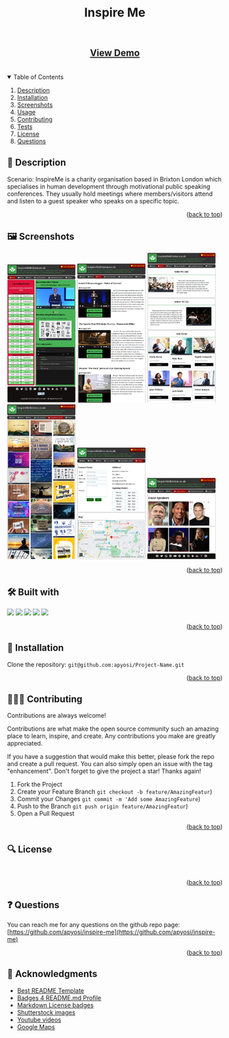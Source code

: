 
<a id="readme-top"></a>
<div align="center">
<h1 align="center">Inspire Me</h1>
<a href="https://github.com/apyosi/inspire-me/graphs/contributors"><img src="https://img.shields.io/github/contributors/apyosi/inspire-me.svg?style=for-the-badge" alt=""></a>
<a href="https://github.com/apyosi/inspire-me/network/members"><img src="https://img.shields.io/github/forks/apyosi/inspire-me.svg?style=for-the-badge" alt=""></a>
<a href="https://github.com/apyosi/inspire-me/stargazers"><img src="https://img.shields.io/github/stars/apyosi/inspire-me.svg?style=for-the-badge" alt=""></a>
<a href="https://github.com/apyosi/inspire-me/issues"><img src="https://img.shields.io/github/issues/apyosi/inspire-me.svg?style=for-the-badge" alt=""></a>
<a href="https://opensource.org/licenses/MIT"><img src="https://img.shields.io/badge/License-MIT-yellow.svg" alt=""></a><br>
<h2><a href="https://apyosi.github.io/inspire-me/" target="_blank"">View Demo</a></h2><br>
</div>
<details open>
  <summary>Table of Contents</summary>
  <ol>
    <li><a href="#description">Description</a></li>
    <li><a href="#installation">Installation</a></li>
    <li><a href="#screenshots">Screenshots</a></li>
    <li><a href="#usage">Usage</a></li>
    <li><a href="#contributing">Contributing</a></li>
    <li><a href="#tests">Tests</a></li>
    <li><a href="#license">License</a></li>
    <li><a href="#questions">Questions</a></li>
  </ol>
</details>

<h2 id="description">🧾 Description</h2>

Scenario:
InspireMe is a charity organisation based in Brixton London which specialises in human development through motivational public speaking conferences. They usually hold meetings where members/visitors attend and listen to a guest speaker who speaks on a specific topic. 

<p align="right">(<a href="#readme-top">back to top</a>)</p>

<h2 id="screenshots"> 🖼️ Screenshots</h2>

<!--
![screenshot](./demo/image1.png "Home page screenshot")
![screenshot](./demo/image2.png "Product page screenshot")
<-->
<a href="./demo/demo1.png"><img src="./demo/demo1.png" alt="Home Page" title="Home Page" width="160px"/></a>
<a href="./demo/demo3.png"><img src="./demo/demo3.png" alt="News Page" title="News Page" width="160px"/></a>
<a href="./demo/demo2.png"><img src="./demo/demo2.png" alt="About Page" title="About Page" width="160px"/></a>
<a href="./demo/demo5.png"><img src="./demo/demo5.png" alt="Quotes Page" title="Quotes Page" width="160px"/></a>
<a href="./demo/demo6.png"><img src="./demo/demo6.png" alt="Contact" title="Contact Page" width="160px"/></a>
<a href="./demo/demo4.png"><img src="./demo/demo4.png" alt="Guest Speakers Page" title="Guest Speakers Page" width="160px"/></a>

<p align="right">(<a href="#readme-top">back to top</a>)</p>

<h2 id="built-with">🛠️ Built with</h2>

<a href="https://developer.mozilla.org/en-US/docs/Glossary/HTML5" target="_blank" rel="noreferrer" ><img src="https://img.shields.io/badge/HTML5-E34F26?style=for-the-badge&logo=html5&logoColor=white" /></a>
<a href="https://www.w3.org/TR/CSS/#css" target="_blank" rel="noreferrer" ><img src="https://img.shields.io/badge/CSS3-1572B6?style=for-the-badge&logo=css3&logoColor=white" /></a>
<a href="https://developer.mozilla.org/en-US/docs/Web/JavaScript" target="_blank" rel="noreferrer" ><img src="https://img.shields.io/badge/JavaScript-323330?style=for-the-badge&logo=javascript&logoColor=F7DF1E" /></a>
<a href="https://www.php.net/" target="_blank" rel="noreferrer" ><img src="https://img.shields.io/badge/PHP-777BB4?style=for-the-badge&logo=php&logoColor=white" /></a>
<a href="https://fontawesome.com/" target="_blank" rel="noreferrer" ><img src="https://img.shields.io/badge/Font_Awesome-339AF0?style=for-the-badge&logo=fontawesome&logoColor=white" /></a>

<p align="right">(<a href="#readme-top">back to top</a>)</p>

<h2 id="installation">💾 Installation</h2>

Clone the repository: 
```git@github.com:apyosi/Project-Name.git```

<p align="right">(<a href="#readme-top">back to top</a>)</p>

<h2 id="contributing">🧑🏻‍🔧 Contributing</h2>

Contributions are always welcome!

Contributions are what make the open source community such an amazing place to learn, inspire, and create. Any contributions you make are greatly appreciated.

If you have a suggestion that would make this better, please fork the repo and create a pull request. You can also simply open an issue with the tag "enhancement". Don't forget to give the project a star! Thanks again!

1. Fork the Project
2. Create your Feature Branch `git checkout -b feature/AmazingFeatur`)
3. Commit your Changes `git commit -m 'Add some AmazingFeature`)
4. Push to the Branch `git push origin feature/AmazingFeatur`)
5. Open a Pull Request


<p align="right">(<a href="#readme-top">back to top</a>)</p>

<h2 id="license">🔍 License</h2>

<a href="https://opensource.org/licenses/MIT"><img src="https://img.shields.io/badge/License-MIT-yellow.svg" alt=""></a>

<p align="right">(<a href="#readme-top">back to top</a>)</p>

<h2 id="questions">❓ Questions</h2>

You can reach me for any questions on the github repo page: [https://github.com/apyosi/inspire-me](https://github.com/apyosi/inspire-me)

<p align="right">(<a href="#readme-top">back to top</a>)</p>

<h2 id="questions">💌 Acknowledgments</h2>

* [Best README Template](https://github.com/othneildrew/Best-READMETemplate)
* [Badges 4 README.md Profile](https://github.com/alexandresanlim/Badges4-README.md-Profile)
* [Markdown License badges](https://gist.github.com/lukas-h/2a5d00690736b4c3a7ba)
* [Shutterstock images](https://www.shutterstock.com/)
* [Youtube videos](https://www.youtube.com/)
* [Google Maps](https://www.google.com/maps)
  

